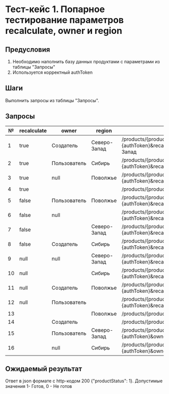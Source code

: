 # Тест-кейс 1. Попарное тестирование параметров recalculate, owner и region

## Предусловия
1) Необходимо наполнить базу данных продуктами с параметрами из таблицы "Запросы"
2) Используется корректный authToken


## Шаги
Выполнить запросы из таблицы "Запросы".


## Запросы

| №  | recalculate | owner        | region       | Запрос                                                                                                  |
|----|-------------|--------------|--------------|---------------------------------------------------------------------------------------------------------|
| 1  | true        | Создатель    | Северо-Запад | /products/{productId}/status?authToken={authToken}&recalculate=true&owner=Создатель&region=Северо-Запад |
| 2  | true        | Пользователь | Сибирь       | /products/{productId}/status?authToken={authToken}&recalculate=true&owner=Пользователь&region=Сибирь    |
| 3  | true        | null         | Поволжье     | /products/{productId}/status?authToken={authToken}&recalculate=true&owner=null&region=Поволжье          |
| 4  | true        |              |              | /products/{productId}/status?authToken={authToken}&recalculate=true                                     |
| 5  | false       | Пользователь | Поволжье     | /products/{productId}/status?authToken={authToken}&recalculate=false&owner=Пользователь&region=Поволжье |
| 6  | false       | null         |              | /products/{productId}/status?authToken={authToken}&recalculate=false&owner=null                         |
| 7  | false       |              | Северо-Запад | /products/{productId}/status?authToken={authToken}&recalculate=false&region=Северо-Запад                |
| 8  | false       | Создатель    | Сибирь       | /products/{productId}/status?authToken={authToken}&recalculate=false&owner=Создатель&region=Сибирь      |
| 9  | null        | null         | Северо-Запад | /products/{productId}/status?authToken={authToken}&recalculate=null&owner=null&region=Северо-Запад      |
| 10 | null        |              | Сибирь       | /products/{productId}/status?authToken={authToken}&recalculate=null&region=Сибирь                       |
| 11 | null        | Создатель    | Поволжье     | /products/{productId}/status?authToken={authToken}&recalculate=null&owner=Создатель&region=Поволжье     |
| 12 | null        | Пользователь |              | /products/{productId}/status?authToken={authToken}&recalculate=null&owner=Пользователь                  |
| 13 |             |              | Поволжье     | /products/{productId}/status?authToken={authToken}&region=Поволжье                                      |
| 14 |             | Создатель    |              | /products/{productId}/status?authToken={authToken}&owner=Создатель                                      |
| 15 |             | Пользователь | Северо-Запад | /products/{productId}/status?authToken={authToken}&owner=Пользователь&region=Северо-Запад               |
| 16 |             | null         | Сибирь       | /products/{productId}/status?authToken={authToken}&owner=null&region=Сибирь                             |

## Ожидаемый результат
Ответ в json формате с http-кодом 200 {"productStatus": 1}. Допустимые значения 1- Готов, 0 - Не готов
